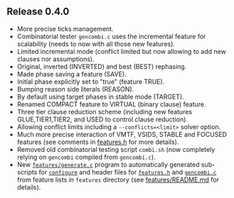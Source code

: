 Release 0.4.0
-------------

- More precise ticks management.
- Combinatorial tester `gencombi.c` uses the incremental feature for
  scalability (needs to now with all those new features).
- Limited incremental mode (conflict limited but now allowing to add new
  clauses nor assumptions).
- Original, inverted (INVERTED) and best (BEST) rephasing.
- Made phase saving a feature (SAVE).
- Initial phase explicitly set to "true" (feature TRUE).
- Bumping reason side literals (REASON).
- By default using target phases in stable mode (TARGET).
- Renamed COMPACT feature to VIRTUAL (binary clause) feature.
- Three tier clause reduction scheme (including new features
  GLUE,TIER1,TIER2, and USED to control clause reduction).
- Allowing conflict limits including a `--conflicts=<limit>` solver option.
- Much more precise interaction of VMTF, VSIDS, STABLE and FOCUSED features
  (see comments in [features.h](features.h) for more details).
- Removed old combinatorial testing script `combi.sh` (now completely relying on
  `gencombi` compiled from `gencombi.c`).
- New [`features/generate.c`](features/generate.c) program to automatically
  generated sub-scripts for [`configure`](configure) and header files for
  [`features.h`](features.h) and [`gencombi.c`](gencombi.c) from feature
  lists in `features` directory (see
  [features/README.md](features/README.md) for details).
